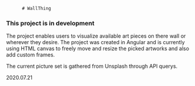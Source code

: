           # WallThing

### This project is in development ###


The project enables users to visualize available art pieces on there wall or wherever they desire.
The project was created in Angular and is currently using HTML canvas to freely move and resize the picked artworks and also add custom frames.

The current picture set is gathered from Unsplash through API querys.

2020.07.21

